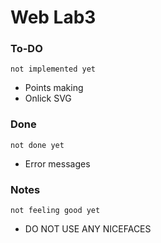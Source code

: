 # Web Lab3
### To-DO 
```
not implemented yet
```
- Points making
- Onlick SVG

### Done
```
not done yet
```
- Error messages

### Notes
```
not feeling good yet
```
- DO NOT USE ANY NICEFACES
